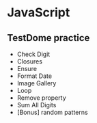 # JavaScript

## TestDome practice

- Check Digit
- Closures
- Ensure
- Format Date
- Image Gallery
- Loop
- Remove property
- Sum All Digits
- [Bonus] random patterns
